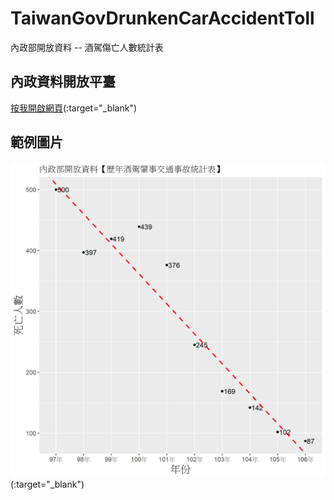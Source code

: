 ﻿# TaiwanGovDrunkenCarAccidentToll
內政部開放資料 -- 酒駕傷亡人數統計表

## 內政資料開放平臺
[按我開啟網頁](https://data.moi.gov.tw/)(:target="_blank")

## 範例圖片
![範例圖片](https://github.com/telunyang/TaiwanGovDrunkenCarAccidentToll/blob/master/plot.png)(:target="_blank")
